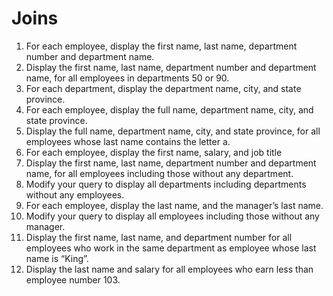 Joins
=====

1. For each employee, display the first name, last name, department number and department name.
2. Display the first name, last name, department number and department name, for all employees in departments 50 or 90.
3. For each department, display the department name, city, and state province.
4. For each employee, display the full name, department name, city, and state province.
5. Display the full name, department name, city, and state province, for all employees whose last name contains the letter a.
6. For each employee, display the first name, salary, and job title
7. Display the first name, last name, department number and department name, for all employees including those without any department.
8. Modify your query to display all departments including departments without any employees.
9. For each employee, display the last name, and the manager’s last name.
10. Modify your query to display all employees including those without any manager.
11. Display the first name, last name, and department number for all employees who work in the same department as employee whose last name is “King”.
12. Display the last name and salary for all employees who earn less than employee number 103.
